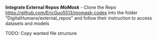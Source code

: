 **Integrate External Repos**
***MoMask*** - Clone the Repo https://github.com/EricGuo5513/momask-codes into the folder "DigitalHumans/external_repos" and follow their instruction to access datasets and models


TODO: Copy wanted file structure